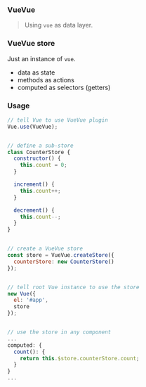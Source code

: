 ### VueVue
> Using `vue` as data layer.


### VueVue store
Just an instance of `vue`.

- data as state
- methods as actions
- computed as selectors (getters)


### Usage

```js
// tell Vue to use VueVue plugin
Vue.use(VueVue);


// define a sub-store
class CounterStore {
  constructor() {
    this.count = 0;
  }

  increment() {
    this.count++;
  }

  decrement() {
    this.count--;
  }
}


// create a VueVue store
const store = VueVue.createStore({
  counterStore: new CounterStore()
});


// tell root Vue instance to use the store
new Vue({
  el: '#app',
  store
});


// use the store in any component
...
computed: {
  count(): {
    return this.$store.counterStore.count;
  }
}
...
```
